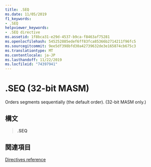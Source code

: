 ```yaml
---
title: .SEQ
ms.date: 11/05/2019
f1_keywords:
- .SEQ
helpviewer_keywords:
- .SEQ directive
ms.assetid: 1f8bca31-e29d-4537-b9ca-f8463af75281
ms.openlocfilehash: 545252885edef6ff83fca85366b2714211f96fc5
ms.sourcegitcommit: 9ee5df398bfd30a42739632de3e165874cb675c3
ms.translationtype: MT
ms.contentlocale: ja-JP
ms.lasthandoff: 11/22/2019
ms.locfileid: "74397941"
---
```

# <a name="seq-32-bit-masm"></a>.SEQ (32-bit MASM)

Orders segments sequentially (the default order). (32-bit MASM only.)

## <a name="syntax"></a>構文

> **.SEQ**

## <a name="see-also"></a>関連項目

[Directives reference](directives-reference.md)

